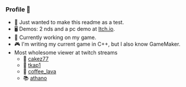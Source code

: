 ### Profile 💾
- 🌱 Just wanted to make this readme as a test.
- 🖥 Demos: 2 nds and a pc demo at [Itch.io](https://azenris.itch.io/).
- 💽 Currently working on my game.
- 🎮 I'm writing my current game in C++, but I also know GameMaker.
- Most wholesome viewer at twitch streams
  - 📙 [cakez77](https://www.twitch.tv/cakez77)
  - 📓 [tkap1](https://www.twitch.tv/tkap1)
  - 📖 [coffee_lava](https://www.twitch.tv/coffee_lava)
  - 📚 [athano](https://www.twitch.tv/athano)
